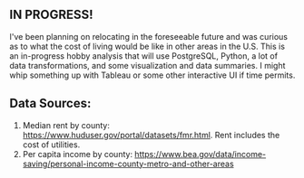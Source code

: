 ## IN PROGRESS!

I've been planning on relocating in the foreseeable future and was curious as to what the cost of living would be like in other areas in the U.S. This is an in-progress hobby analysis that will use PostgreSQL, Python, a lot of data transformations, and some visualization and data summaries. I might whip something up with Tableau or some other interactive UI if time permits.

## Data Sources:
1. Median rent by county: https://www.huduser.gov/portal/datasets/fmr.html. Rent includes the cost of utilities.
2. Per capita income by county: https://www.bea.gov/data/income-saving/personal-income-county-metro-and-other-areas
